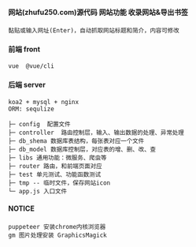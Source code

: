 #### 网站(zhufu250.com)源代码 网站功能 收录网站&导出书签

```
黏贴或输入网址(Enter)，自动抓取网站标题和简介，内容可修改
```
#### 前端 front
```
vue  @vue/cli
```
#### 后端 server
```
koa2 + mysql + nginx
ORM: sequlize
```
```
├─ config  配置文件
├─ controller  路由控制层，输入、输出数据的处理、异常处理
├─ db_shema 数据库表结构，每张表对应一个文件
├─ db_model 数据库控制层，对应表的增、删、改、查
├─ libs 通用功能：微服务、爬虫等
├─ router 路由，和前端页面对应
├─ test 单元测试、功能函数测试
├─ tmp -- 临时文件，保存网站icon
└─ app.js 入口文件
```

#### NOTICE
```
puppeteer 安装chrome内核浏览器
gm 图片处理安装 GraphicsMagick
```

